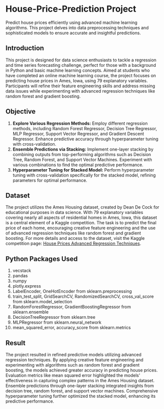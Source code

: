 # House-Price-Prediction Project
Predict house prices efficiently using advanced machine learning algorithms. This project delves into data preprocessing techniques and sophisticated models to ensure accurate and insightful predictions.

## Introduction
This project is designed for data science enthusiasts to tackle a regression and time series forecasting challenge, perfect for those with a background in Python and basic machine learning concepts. Aimed at students who have completed an online machine learning course, the project focuses on predicting house prices in Ames, Iowa, using 79 explanatory variables. Participants will refine their feature engineering skills and address missing data issues while experimenting with advanced regression techniques like random forest and gradient boosting.

## Objective
1. **Explore Various Regression Methods:** Employ different regression methods, including Random Forest Regressor, Decision Tree Regressor, MLP Regressor, Support Vector Regressor, and Gradient Descent Regressor. Enhance predictive accuracy through hyperparameter tuning with cross-validation.
2. **Ensemble Predictions via Stacking:** Implement one-layer stacking by combining outputs from top-performing algorithms such as Decision Tree, Random Forest, and Support Vector Machines. Experiment with various combinations to find the optimal predictive performance.
3. **Hyperparameter Tuning for Stacked Model:** Perform hyperparameter tuning with cross-validation specifically for the stacked model, refining parameters for optimal performance.

## Dataset
The project utilizes the Ames Housing dataset, created by Dean De Cock for educational purposes in data science. With 79 explanatory variables covering nearly all aspects of residential homes in Ames, Iowa, this dataset is a central element of a Kaggle competition. The task is to predict the final price of each home, encouraging creative feature engineering and the use of advanced regression techniques like random forest and gradient boosting. For more details and access to the dataset, visit the Kaggle competition page: [House Prices Advanced Regression Techniques](https://www.kaggle.com/c/house-prices-advanced-regression-techniques).

## Python Packages Used
1. vecstack
2. pandas
3. numpy
4. plotly.express
5. LabelEncoder, OneHotEncoder from sklearn.preprocessing
6. train_test_split, GridSearchCV, RandomizedSearchCV, cross_val_score from sklearn.model_selection
7. RandomForestRegressor, GradientBoostingRegressor from sklearn.ensemble
8. DecisionTreeRegressor from sklearn.tree
9. MLPRegressor from sklearn.neural_network
10. mean_squared_error, accuracy_score from sklearn.metrics

## Result
The project resulted in refined predictive models utilizing advanced regression techniques. By applying creative feature engineering and experimenting with algorithms such as random forest and gradient boosting, the models achieved greater accuracy in predicting house prices. Evaluation metrics like mean squared error highlighted the models' effectiveness in capturing complex patterns in the Ames Housing dataset. Ensemble predictions through one-layer stacking integrated insights from decision tree, random forest, and support vector machines. Comprehensive hyperparameter tuning further optimized the stacked model, enhancing its predictive performance.